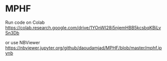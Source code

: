 # MPHF
Run code on Colab
https://colab.research.google.com/drive/1YOnWI28i5njemHBB5kcsbqKBiLvSn3Db

or use NBViewer 
https://nbviewer.jupyter.org/github/daoudamjad/MPHF/blob/master/mphf.ipynb
